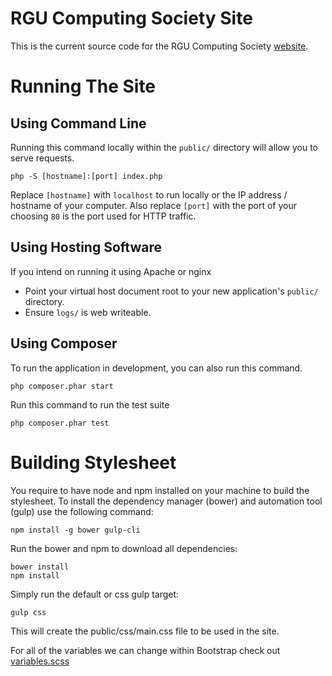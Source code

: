 # RGU Computing Society Site

This is the current source code for the RGU Computing Society [website](//www.rgucs.com).

# Running The Site
## Using Command Line

Running this command locally within the `public/` directory will allow you to serve requests.

    php -S [hostname]:[port] index.php

Replace `[hostname]` with `localhost` to run locally or the IP address / hostname of your computer.
Also replace `[port]` with the port of your choosing `80` is the port used for HTTP traffic.

## Using Hosting Software

If you intend on running it using Apache or nginx
* Point your virtual host document root to your new application's `public/` directory.
* Ensure `logs/` is web writeable.

## Using Composer

To run the application in development, you can also run this command.

    php composer.phar start

Run this command to run the test suite

    php composer.phar test

# Building Stylesheet

You require to have node and npm installed on your machine to build the stylesheet.
To install the dependency manager (bower) and automation tool (gulp) use the following command:

    npm install -g bower gulp-cli

Run the bower and npm to download all dependencies:

    bower install
    npm install

Simply run the default or css gulp target:

    gulp css

This will create the public/css/main.css file to be used in the site.

For all of the variables we can change within Bootstrap check out [variables.scss](https://github.com/twbs/bootstrap-sass/blob/master/assets/stylesheets/bootstrap/_variables.scss)
